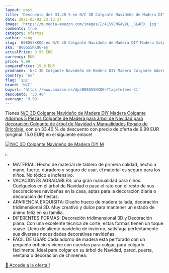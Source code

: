 ```yaml
---
layout: post
title: 'Descuento del 33.40 % en N/C 3D Colgante Navideño de Madera DIY M'
date: 2021-03-02 23:13:37
image: 'https://m.media-amazon.com/images/I/41S9CNGAy9L._SL400_.jpg'
comments: true
category: ofertas
author: ring
slug: 'B08GS5KKQG-es N/C 3D Colgante Navideño de Madera DIY Madera Colgante...'
sku: 'B08GS5KKQG-es'
actualPrice: 9.99 EUR
currency: EUR
price: 9.99
comparePrice: 15.0 EUR
prodname: 'N/C 3D Colgante Navideño de Madera DIY Madera Colgante Adornos 5 Piezas Colgante de Madera para árbol de Navidad para decoración Colgante de árbol de Navidad y Manualidades Regalo de Bricolaje.'
country: 'es'
flag: '🇪🇸'
brand: 'N/C'
buyurl: 'https://www.amazon.es/dp/B08GS5KKQG/?tag=tolees-21'
descuento: '33.40'
average: '9.99'
---
```


Tienes [N/C 3D Colgante Navideño de Madera DIY Madera Colgante Adornos 5 Piezas Colgante de Madera para árbol de Navidad para decoración Colgante de árbol de Navidad y Manualidades Regalo de Bricolaje.](https://www.amazon.es/dp/B08GS5KKQG/?tag=tolees-21) con un 33.40 % de descuento con precio de oferta de 9.99 EUR (original: 15.0 EUR) en el siguiente enlace!

[![N/C 3D Colgante Navideño de Madera DIY M](https://m.media-amazon.com/images/I/41S9CNGAy9L._SL400_.jpg)](https://www.amazon.es/dp/B08GS5KKQG/?tag=tolees-21)

ℹ️:

- MATERIAL: Hecho de material de tablero de primera calidad, hecho a mano, fuerte, duradero y seguro de usar, el material es seguro para los niños. No tóxico e inofensivo.
- VACACIONES AGRADABLES: una gran manualidad para niños. Cuélguelos en el árbol de Navidad o pase el rato con el resto de sus decoraciones navideñas en la casa, aptas para la decoración diaria o decoración de fiestas.
- APARIENCIA EXQUISITA: Diseño hueco de madera tallada, decoración tridimensional 3D. Muy creativo y dulce para mantener un estado de ánimo feliz en su familia.
- DIFERENTES FORMAS: Decoración tridimensional 3D y Decoración plana. Con una excelente técnica de corte, estas formas tienen un toque suave. Lleno de aliento navideño de invierno, satisfaga perfectamente sus diversas necesidades decorativas navideñas.
- FÁCIL DE USAR: Cada adorno de madera está perforado con un pequeño orificio y viene con cuerdas para colgar, para colgarlo fácilmente. Ideal para colgar en su árbol de Navidad, pared, puerta, ventana o decoración de chimenea.

[🛒 Accede a la oferta!!](https://www.amazon.es/dp/B08GS5KKQG/?tag=tolees-21)
